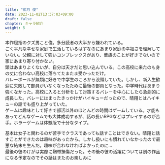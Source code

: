 ```yaml
---
title: "佑月 俊"
date: 2023-11-02T13:37:03+09:00
draft: false
chapter: キャラ紹介
weight: 5
---
```


本作屈指のクズ男こと俊。多分読者の大半から嫌われている。  
ごく平凡な幸せな家庭で生活しているはずなのにあまり家庭の幸福さを理解していない。父親に対して強いコンプレックスがあり、華族のことが好きでないので家にあまり寄り付かない。  
頭はあまりよくないが、自分は天才だと思い込んでいる。この高校に来たのも身の丈に合わない高校に落ちてたまたま受かっただけ。  
バレーボールが無類に好きで中学生のころから没頭していた。しかし、新入生歓迎に失敗して部員がいなくなったために最後の部員となった。中学時代はあまり強くなかった。高校に入ると分析をして対策するバレーを中心にしたら急劇的に成長した。バレーにはまったきっかけがハイキューだったので、晴翔とはハイキューの話でも盛り上がっていた。  
ゲームは趣味として好きで部活以外のほとんどの時間はゲームしている。才能もあってどんなゲームでも大体成功するが、話の長いRPGなどはプレイするのが苦手。ホラーゲームは体験版で十分なタイプ。  

基本は女子と関わるのが苦手でクラスであっても話すことはできない。晴翔と話すことができたのは趣味があったから。しかし扱いにも慣れていなかったので最悪な結末を生んだ。趣味が合わなければよかったのに...  
最後の彼のけがは実際に靭帯損傷だった。その後の彼の活躍については別の作品になる予定なのでその話はまたのお楽しみに